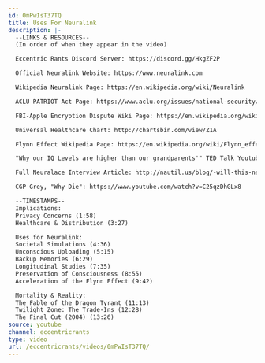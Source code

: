 ```yaml
---
id: 0mPwIsT37TQ
title: Uses For Neuralink
description: |-
  --LINKS & RESOURCES--
  (In order of when they appear in the video)

  Eccentric Rants Discord Server: https://discord.gg/HkgZF2P

  Official Neuralink Website: https://www.neuralink.com

  Wikipedia Neuralink Page: https://en.wikipedia.org/wiki/Neuralink

  ACLU PATRIOT Act Page: https://www.aclu.org/issues/national-security/privacy-and-surveillance/surveillance-under-patriot-act

  FBI-Apple Encryption Dispute Wiki Page: https://en.wikipedia.org/wiki/FBI%E2%80%93Apple_encryption_dispute

  Universal Healthcare Chart: http://chartsbin.com/view/Z1A

  Flynn Effect Wikipedia Page: https://en.wikipedia.org/wiki/Flynn_effect

  "Why our IQ Levels are higher than our grandparents'" TED Talk Youtube Video: https://www.youtube.com/watch?v=9vpqilhW9uI

  Full Neuralace Interview Article: http://nautil.us/blog/-will-this-neural-lace-brain-implant-help-us-compete-with-ai

  CGP Grey, "Why Die": https://www.youtube.com/watch?v=C25qzDhGLx8

  --TIMESTAMPS--
  Implications:
  Privacy Concerns (1:58)
  Healthcare & Distribution (3:27)

  Uses for Neuralink:
  Societal Simulations (4:36)
  Unconscious Uploading (5:15)
  Backup Memories (6:29)
  Longitudinal Studies (7:35)
  Preservation of Consciousness (8:55)
  Acceleration of the Flynn Effect (9:42)

  Mortality & Reality:
  The Fable of the Dragon Tyrant (11:13)
  Twilight Zone: The Trade-Ins (12:28)
  The Final Cut (2004) (13:26)
source: youtube
channel: eccentricrants
type: video
url: /eccentricrants/videos/0mPwIsT37TQ/
---
```

